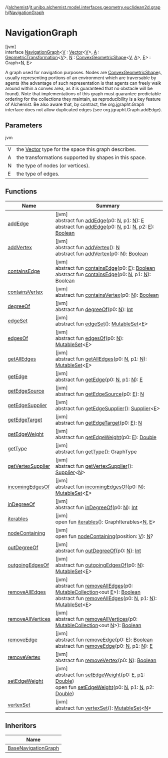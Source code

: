 //[alchemist](../../../index.md)/[it.unibo.alchemist.model.interfaces.geometry.euclidean2d.graph](../index.md)/[NavigationGraph](index.md)

# NavigationGraph

[jvm]\
interface [NavigationGraph](index.md)<[V](index.md) : [Vector](../../it.unibo.alchemist.model.interfaces.geometry/-vector/index.md)<[V](index.md)>, [A](index.md) : [GeometricTransformation](../../it.unibo.alchemist.model.interfaces.geometry/-geometric-transformation/index.md)<[V](index.md)>, [N](index.md) : [ConvexGeometricShape](../../it.unibo.alchemist.model.interfaces.geometry/-convex-geometric-shape/index.md)<[V](index.md), [A](index.md)>, [E](index.md)> : Graph<[N](index.md), [E](index.md)> 

A graph used for navigation purposes. Nodes are [ConvexGeometricShape](../../it.unibo.alchemist.model.interfaces.geometry/-convex-geometric-shape/index.md)s, usually representing portions of an environment which are traversable by agents (the advantage of such representation is that agents can freely walk around within a convex area, as it is guaranteed that no obstacle will be found). Note that implementations of this graph must guarantee predictable ordering for the collections they maintain, as reproducibility is a key feature of Alchemist. Be also aware that, by contract, the org.jgrapht.Graph interface does not allow duplicated edges (see org.jgrapht.Graph.addEdge).

## Parameters

jvm

| | |
|---|---|
| V | the [Vector](../../it.unibo.alchemist.model.interfaces.geometry/-vector/index.md) type for the space this graph describes. |
| A | the transformations supported by shapes in this space. |
| N | the type of nodes (or vertices). |
| E | the type of edges. |

## Functions

| Name | Summary |
|---|---|
| [addEdge](index.md#2110871166%2FFunctions%2F-267951372) | [jvm]<br>abstract fun [addEdge](index.md#2110871166%2FFunctions%2F-267951372)(p0: [N](index.md), p1: [N](index.md)): [E](index.md)<br>abstract fun [addEdge](index.md#521958941%2FFunctions%2F-267951372)(p0: [N](index.md), p1: [N](index.md), p2: [E](index.md)): [Boolean](https://kotlinlang.org/api/latest/jvm/stdlib/kotlin/-boolean/index.html) |
| [addVertex](index.md#-2135174814%2FFunctions%2F-267951372) | [jvm]<br>abstract fun [addVertex](index.md#-2135174814%2FFunctions%2F-267951372)(): [N](index.md)<br>abstract fun [addVertex](index.md#2101592049%2FFunctions%2F-267951372)(p0: [N](index.md)): [Boolean](https://kotlinlang.org/api/latest/jvm/stdlib/kotlin/-boolean/index.html) |
| [containsEdge](index.md#794769479%2FFunctions%2F-267951372) | [jvm]<br>abstract fun [containsEdge](index.md#794769479%2FFunctions%2F-267951372)(p0: [E](index.md)): [Boolean](https://kotlinlang.org/api/latest/jvm/stdlib/kotlin/-boolean/index.html)<br>abstract fun [containsEdge](index.md#-1271913840%2FFunctions%2F-267951372)(p0: [N](index.md), p1: [N](index.md)): [Boolean](https://kotlinlang.org/api/latest/jvm/stdlib/kotlin/-boolean/index.html) |
| [containsVertex](index.md#-309293565%2FFunctions%2F-267951372) | [jvm]<br>abstract fun [containsVertex](index.md#-309293565%2FFunctions%2F-267951372)(p0: [N](index.md)): [Boolean](https://kotlinlang.org/api/latest/jvm/stdlib/kotlin/-boolean/index.html) |
| [degreeOf](index.md#-547757405%2FFunctions%2F-267951372) | [jvm]<br>abstract fun [degreeOf](index.md#-547757405%2FFunctions%2F-267951372)(p0: [N](index.md)): [Int](https://kotlinlang.org/api/latest/jvm/stdlib/kotlin/-int/index.html) |
| [edgeSet](index.md#1973462050%2FFunctions%2F-267951372) | [jvm]<br>abstract fun [edgeSet](index.md#1973462050%2FFunctions%2F-267951372)(): [MutableSet](https://kotlinlang.org/api/latest/jvm/stdlib/kotlin.collections/-mutable-set/index.html)<[E](index.md)> |
| [edgesOf](index.md#-810360679%2FFunctions%2F-267951372) | [jvm]<br>abstract fun [edgesOf](index.md#-810360679%2FFunctions%2F-267951372)(p0: [N](index.md)): [MutableSet](https://kotlinlang.org/api/latest/jvm/stdlib/kotlin.collections/-mutable-set/index.html)<[E](index.md)> |
| [getAllEdges](index.md#-302918485%2FFunctions%2F-267951372) | [jvm]<br>abstract fun [getAllEdges](index.md#-302918485%2FFunctions%2F-267951372)(p0: [N](index.md), p1: [N](index.md)): [MutableSet](https://kotlinlang.org/api/latest/jvm/stdlib/kotlin.collections/-mutable-set/index.html)<[E](index.md)> |
| [getEdge](index.md#-1210728653%2FFunctions%2F-267951372) | [jvm]<br>abstract fun [getEdge](index.md#-1210728653%2FFunctions%2F-267951372)(p0: [N](index.md), p1: [N](index.md)): [E](index.md) |
| [getEdgeSource](index.md#1251874021%2FFunctions%2F-267951372) | [jvm]<br>abstract fun [getEdgeSource](index.md#1251874021%2FFunctions%2F-267951372)(p0: [E](index.md)): [N](index.md) |
| [getEdgeSupplier](index.md#531722152%2FFunctions%2F-267951372) | [jvm]<br>abstract fun [getEdgeSupplier](index.md#531722152%2FFunctions%2F-267951372)(): [Supplier](https://docs.oracle.com/javase/8/docs/api/java/util/function/Supplier.html)<[E](index.md)> |
| [getEdgeTarget](index.md#806962267%2FFunctions%2F-267951372) | [jvm]<br>abstract fun [getEdgeTarget](index.md#806962267%2FFunctions%2F-267951372)(p0: [E](index.md)): [N](index.md) |
| [getEdgeWeight](index.md#1196438594%2FFunctions%2F-267951372) | [jvm]<br>abstract fun [getEdgeWeight](index.md#1196438594%2FFunctions%2F-267951372)(p0: [E](index.md)): [Double](https://kotlinlang.org/api/latest/jvm/stdlib/kotlin/-double/index.html) |
| [getType](index.md#-14194633%2FFunctions%2F-267951372) | [jvm]<br>abstract fun [getType](index.md#-14194633%2FFunctions%2F-267951372)(): GraphType |
| [getVertexSupplier](index.md#1053669281%2FFunctions%2F-267951372) | [jvm]<br>abstract fun [getVertexSupplier](index.md#1053669281%2FFunctions%2F-267951372)(): [Supplier](https://docs.oracle.com/javase/8/docs/api/java/util/function/Supplier.html)<[N](index.md)> |
| [incomingEdgesOf](index.md#-522787565%2FFunctions%2F-267951372) | [jvm]<br>abstract fun [incomingEdgesOf](index.md#-522787565%2FFunctions%2F-267951372)(p0: [N](index.md)): [MutableSet](https://kotlinlang.org/api/latest/jvm/stdlib/kotlin.collections/-mutable-set/index.html)<[E](index.md)> |
| [inDegreeOf](index.md#-739572952%2FFunctions%2F-267951372) | [jvm]<br>abstract fun [inDegreeOf](index.md#-739572952%2FFunctions%2F-267951372)(p0: [N](index.md)): [Int](https://kotlinlang.org/api/latest/jvm/stdlib/kotlin/-int/index.html) |
| [iterables](index.md#-245102522%2FFunctions%2F-267951372) | [jvm]<br>open fun [iterables](index.md#-245102522%2FFunctions%2F-267951372)(): GraphIterables<[N](index.md), [E](index.md)> |
| [nodeContaining](node-containing.md) | [jvm]<br>open fun [nodeContaining](node-containing.md)(position: [V](index.md)): [N](index.md)? |
| [outDegreeOf](index.md#1223323901%2FFunctions%2F-267951372) | [jvm]<br>abstract fun [outDegreeOf](index.md#1223323901%2FFunctions%2F-267951372)(p0: [N](index.md)): [Int](https://kotlinlang.org/api/latest/jvm/stdlib/kotlin/-int/index.html) |
| [outgoingEdgesOf](index.md#-297762675%2FFunctions%2F-267951372) | [jvm]<br>abstract fun [outgoingEdgesOf](index.md#-297762675%2FFunctions%2F-267951372)(p0: [N](index.md)): [MutableSet](https://kotlinlang.org/api/latest/jvm/stdlib/kotlin.collections/-mutable-set/index.html)<[E](index.md)> |
| [removeAllEdges](index.md#1282760498%2FFunctions%2F-267951372) | [jvm]<br>abstract fun [removeAllEdges](index.md#1282760498%2FFunctions%2F-267951372)(p0: [MutableCollection](https://kotlinlang.org/api/latest/jvm/stdlib/kotlin.collections/-mutable-collection/index.html)<out [E](index.md)>): [Boolean](https://kotlinlang.org/api/latest/jvm/stdlib/kotlin/-boolean/index.html)<br>abstract fun [removeAllEdges](index.md#519568877%2FFunctions%2F-267951372)(p0: [N](index.md), p1: [N](index.md)): [MutableSet](https://kotlinlang.org/api/latest/jvm/stdlib/kotlin.collections/-mutable-set/index.html)<[E](index.md)> |
| [removeAllVertices](index.md#-1435029466%2FFunctions%2F-267951372) | [jvm]<br>abstract fun [removeAllVertices](index.md#-1435029466%2FFunctions%2F-267951372)(p0: [MutableCollection](https://kotlinlang.org/api/latest/jvm/stdlib/kotlin.collections/-mutable-collection/index.html)<out [N](index.md)>): [Boolean](https://kotlinlang.org/api/latest/jvm/stdlib/kotlin/-boolean/index.html) |
| [removeEdge](index.md#1206013868%2FFunctions%2F-267951372) | [jvm]<br>abstract fun [removeEdge](index.md#1206013868%2FFunctions%2F-267951372)(p0: [E](index.md)): [Boolean](https://kotlinlang.org/api/latest/jvm/stdlib/kotlin/-boolean/index.html)<br>abstract fun [removeEdge](index.md#525785461%2FFunctions%2F-267951372)(p0: [N](index.md), p1: [N](index.md)): [E](index.md) |
| [removeVertex](index.md#-1464647192%2FFunctions%2F-267951372) | [jvm]<br>abstract fun [removeVertex](index.md#-1464647192%2FFunctions%2F-267951372)(p0: [N](index.md)): [Boolean](https://kotlinlang.org/api/latest/jvm/stdlib/kotlin/-boolean/index.html) |
| [setEdgeWeight](index.md#-520824077%2FFunctions%2F-267951372) | [jvm]<br>abstract fun [setEdgeWeight](index.md#-520824077%2FFunctions%2F-267951372)(p0: [E](index.md), p1: [Double](https://kotlinlang.org/api/latest/jvm/stdlib/kotlin/-double/index.html))<br>open fun [setEdgeWeight](index.md#870159356%2FFunctions%2F-267951372)(p0: [N](index.md), p1: [N](index.md), p2: [Double](https://kotlinlang.org/api/latest/jvm/stdlib/kotlin/-double/index.html)) |
| [vertexSet](index.md#-845040375%2FFunctions%2F-267951372) | [jvm]<br>abstract fun [vertexSet](index.md#-845040375%2FFunctions%2F-267951372)(): [MutableSet](https://kotlinlang.org/api/latest/jvm/stdlib/kotlin.collections/-mutable-set/index.html)<[N](index.md)> |

## Inheritors

| Name |
|---|
| [BaseNavigationGraph](../../it.unibo.alchemist.model.implementations.geometry.euclidean2d.graph/-base-navigation-graph/index.md) |
